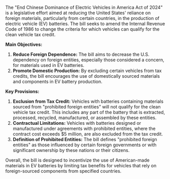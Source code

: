 The "End Chinese Dominance of Electric Vehicles in America Act of 2024" is a legislative effort aimed at reducing the United States' reliance on foreign materials, particularly from certain countries, in the production of electric vehicle (EV) batteries. The bill seeks to amend the Internal Revenue Code of 1986 to change the criteria for which vehicles can qualify for the clean vehicle tax credit.

**Main Objectives:**
1. **Reduce Foreign Dependence:** The bill aims to decrease the U.S. dependency on foreign entities, especially those considered a concern, for materials used in EV batteries.
2. **Promote Domestic Production:** By excluding certain vehicles from tax credits, the bill encourages the use of domestically sourced materials and components in EV battery production.

**Key Provisions:**
1. **Exclusion from Tax Credit:** Vehicles with batteries containing materials sourced from "prohibited foreign entities" will not qualify for the clean vehicle tax credit. This includes any part of the battery that is extracted, processed, recycled, manufactured, or assembled by these entities.
2. **Contractual Limitations:** Vehicles with batteries designed or manufactured under agreements with prohibited entities, where the contract cost exceeds $5 million, are also excluded from the tax credit.
3. **Definition of Prohibited Entities:** The bill defines "prohibited foreign entities" as those influenced by certain foreign governments or with significant ownership by these nations or their citizens.

Overall, the bill is designed to incentivize the use of American-made materials in EV batteries by limiting tax benefits for vehicles that rely on foreign-sourced components from specified countries.